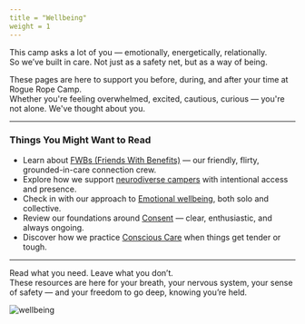 ```yaml
---
title = "Wellbeing"
weight = 1
---
```


This camp asks a lot of you — emotionally, energetically, relationally.  
So we’ve built in care. Not just as a safety net, but as a way of being.

These pages are here to support you before, during, and after your time at Rogue Rope Camp.  
Whether you're feeling overwhelmed, excited, cautious, curious — you're not alone. We've thought about you.

---

### Things You Might Want to Read

- Learn about [FWBs (Friends With Benefits)](/wellbeing/fwb) — our friendly, flirty, grounded-in-care connection crew.
- Explore how we support [neurodiverse campers](/wellbeing/neuro) with intentional access and presence.
- Check in with our approach to [Emotional wellbeing](/wellbeing/emotional), both solo and collective.
- Review our foundations around [Consent](/wellbeing/consent) — clear, enthusiastic, and always ongoing.
- Discover how we practice [Conscious Care](/wellbeing/conscious-care) when things get tender or tough.

---

Read what you need. Leave what you don’t.  
These resources are here for your breath, your nervous system, your sense of safety — and your freedom to go deep, knowing you’re held.

![wellbeing](/images/rrc25/wellbeing.png)

